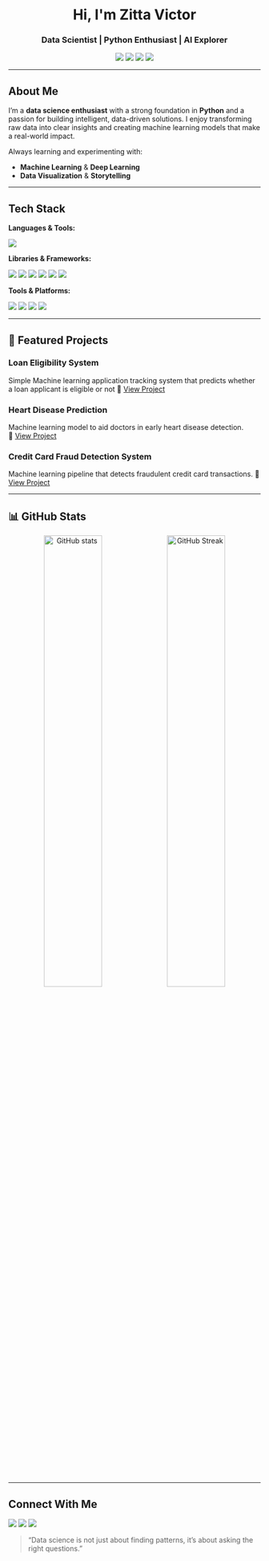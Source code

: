 <!-- Banner -->
<h1 align="center"> Hi, I'm Zitta Victor</h1>
<h3 align="center">Data Scientist | Python Enthusiast | AI Explorer</h3>

<p align="center">
  <img src="https://img.shields.io/badge/Python-Expert-blue?logo=python&logoColor=white" />
  <img src="https://img.shields.io/badge/Machine%20Learning-Passionate-orange?logo=scikit-learn&logoColor=white" />
  <img src="https://img.shields.io/badge/Data%20Science-Portfolio-success?logo=google-analytics&logoColor=white" />
  <img src="https://img.shields.io/github/followers/zittavictor?label=Followers&style=social" />
</p>

---

## About Me  
I’m a **data science enthusiast** with a strong foundation in **Python** and a passion for building intelligent, data-driven solutions. I enjoy transforming raw data into clear insights and creating machine learning models that make a real-world impact.

 Always learning and experimenting with:
- **Machine Learning** & **Deep Learning**
- **Data Visualization** & **Storytelling**

---

## Tech Stack  

**Languages & Tools:**  
<p>
  <img src="https://img.shields.io/badge/Python-3670A0?style=flat&logo=python&logoColor=ffdd54" />
</p>

**Libraries & Frameworks:**  
<p>
  <img src="https://img.shields.io/badge/Numpy-013243?style=flat&logo=numpy&logoColor=white" />
  <img src="https://img.shields.io/badge/Pandas-150458?style=flat&logo=pandas&logoColor=white" />
  <img src="https://img.shields.io/badge/Matplotlib-004C99?style=flat&logo=plotly&logoColor=white" />
  <img src="https://img.shields.io/badge/Seaborn-3182BD?style=flat&logo=python&logoColor=white" />
  <img src="https://img.shields.io/badge/Scikit%20Learn-F7931E?style=flat&logo=scikit-learn&logoColor=white" />
  <img src="https://img.shields.io/badge/TensorFlow-FF6F00?style=flat&logo=tensorflow&logoColor=white" />
</p>

**Tools & Platforms:**  
<p>
  <img src="https://img.shields.io/badge/Jupyter-F37626?style=flat&logo=jupyter&logoColor=white" />
  <img src="https://img.shields.io/badge/Google%20Colab-F9AB00?style=flat&logo=googlecolab&logoColor=white" />
  <img src="https://img.shields.io/badge/Git-F05032?style=flat&logo=git&logoColor=white" />
  <img src="https://img.shields.io/badge/GitHub-181717?style=flat&logo=github&logoColor=white" />
</p>

---

## 📂 Featured Projects  

### Loan Eligibility System 
Simple Machine learning application tracking system that predicts whether a loan applicant is eligible or not
🔗 [View Project](#)

###  Heart Disease Prediction  
Machine learning model to aid doctors in early heart disease detection.  
🔗 [View Project](#)

###  Credit Card Fraud Detection System 
Machine learning pipeline that detects fraudulent credit card transactions.
🔗 [View Project](#)

---

## 📊 GitHub Stats  

<p align="center">
  <img src="https://github-readme-stats.vercel.app/api?username=zittavictor&show_icons=true&theme=tokyonight" alt="GitHub stats" width="48%"/>
  <img src="https://github-readme-streak-stats.herokuapp.com/?user=zittavictor&theme=tokyonight" alt="GitHub Streak" width="48%"/>
</p>

---

##  Connect With Me  

<p>
  <a href="mailto:zittavictor26@gmail.com"><img src="https://img.shields.io/badge/Email-D14836?style=flat&logo=gmail&logoColor=white"/></a>
  <a href="https://linkedin.com/in/zittavictor"><img src="https://img.shields.io/badge/LinkedIn-0077B5?style=flat&logo=linkedin&logoColor=white"/></a>
  <a href="https://github.com/zittavictor"><img src="https://img.shields.io/badge/GitHub-181717?style=flat&logo=github&logoColor=white"/></a>
</p>

> “Data science is not just about finding patterns, it’s about asking the right questions.”
